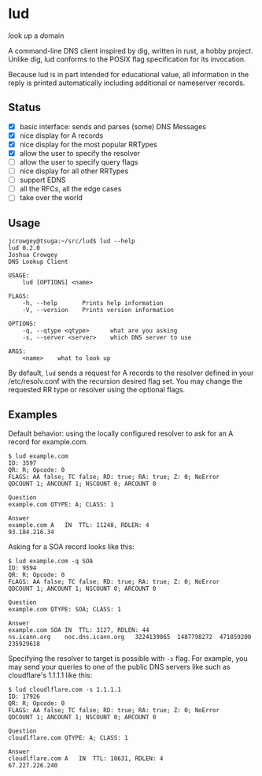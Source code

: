 lud
===

*l*ook *u*p a *d*omain

A command-line DNS client inspired by dig, written in rust, a hobby project.
Unlike dig, lud conforms to the POSIX flag specification for its invocation.

Because lud is in part intended for educational value, all information in the reply is printed automatically including additional or nameserver records.

Status
--

  - [x] basic interface: sends and parses (some) DNS Messages
  - [x] nice display for A records
  - [x] nice display for the most popular RRTypes
  - [x] allow the user to specify the resolver
  - [ ] allow the user to specify query flags
  - [ ] nice display for all other RRTypes
  - [ ] support EDNS
  - [ ] all the RFCs, all the edge cases
  - [ ] take over the world

Usage
--

```console
jcrowgey@tsuga:~/src/lud$ lud --help
lud 0.2.0
Joshua Crowgey
DNS Lookup Client

USAGE:
    lud [OPTIONS] <name>

FLAGS:
    -h, --help       Prints help information
    -V, --version    Prints version information

OPTIONS:
    -q, --qtype <qtype>      what are you asking
    -s, --server <server>    which DNS server to use

ARGS:
    <name>    what to look up
```

By default, `lud` sends a request for A records to the
resolver defined in your /etc/resolv.conf with the recursion
desired flag set.  You may change the requested RR type or
resolver using the optional flags.

Examples
--

Default behavior: using the locally configured resolver to
ask for an A record for example.com.

```console
$ lud example.com
ID: 3597
QR: R; Opcode: 0
FLAGS: AA false; TC false; RD: true; RA: true; Z: 0; NoError
QDCOUNT 1; ANCOUNT 1; NSCOUNT 0; ARCOUNT 0

Question
example.com	QTYPE: A; CLASS: 1

Answer
example.com	A	IN	TTL: 11248, RDLEN: 4
93.184.216.34
```

Asking for a SOA record looks like this:

```
$ lud example.com -q SOA
ID: 9594
QR: R; Opcode: 0
FLAGS: AA false; TC false; RD: true; RA: true; Z: 0; NoError
QDCOUNT 1; ANCOUNT 1; NSCOUNT 0; ARCOUNT 0

Question
example.com	QTYPE: SOA; CLASS: 1

Answer
example.com	SOA	IN	TTL: 3127, RDLEN: 44
ns.icann.org	noc.dns.icann.org	3224139865	1487798272	471859200	235929618
```

Specifying the resolver to target is possible with `-s` flag.  For example, you may send your queries to one of the public DNS servers like such as cloudflare's 1.1.1.1 like this:

```console
$ lud cloudlflare.com -s 1.1.1.1
ID: 17926
QR: R; Opcode: 0
FLAGS: AA false; TC false; RD: true; RA: true; Z: 0; NoError
QDCOUNT 1; ANCOUNT 1; NSCOUNT 0; ARCOUNT 0

Question
cloudlflare.com	QTYPE: A; CLASS: 1

Answer
cloudlflare.com	A	IN	TTL: 10631, RDLEN: 4
67.227.226.240
```
